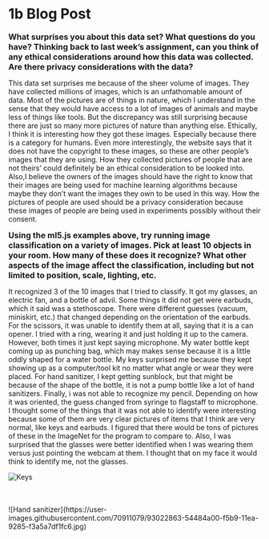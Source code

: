 # 1b Blog Post
<span style= "font-size:16px"> **What surprises you about this data set? What questions do you have? Thinking back to last week’s assignment, can you think of any ethical considerations around how this data was collected. Are there privacy considerations with the data?** </span>

This data set surprises me because of the sheer volume of images. They have collected millions of images, which is an unfathomable amount of data. Most of the pictures are of things in nature, which I understand in the sense that they would have access to a lot of images of animals and maybe less of things like tools. But the discrepancy was still surprising because there are just so many more pictures of nature than anything else. Ethically, I think it is interesting how they got these images. Especially because there is a category for humans. Even more interestingly, the website says that it does not have the copyright to these images, so these are other people’s images that they are using. How they collected pictures of people that are not theirs’ could definitely be an ethical consideration to be looked into. Also,I believe the owners of the images should have the right to know that their images are being used for machine learning algorithms because maybe they don’t want the images they own to be used in this way. How the pictures of people are used should be a privacy consideration because these images of people are being used in experiments possibly without their consent. 

<span style= "font-size:16px"> **Using the ml5.js examples above, try running image classification on a variety of images. Pick at least 10 objects in your room. How many of these does it recognize? What other aspects of the image affect the classification, including but not limited to position, scale, lighting, etc.** </span>

It recognized 3 of the 10 images that I tried to classify. It got my glasses, an electric fan, and a bottle of advil. Some things it did not get were earbuds, which it said was a 
stethoscope. There were different guesses (vacuum, miniskirt, etc.) that changed depending on the orientation of the earbuds. For the scissors, it was unable to identify them at all, 
saying that it is a can opener. I tried with a ring, wearing it and just holding it up to the camera. However, both times it just kept saying microphone. My water bottle kept coming up
as punching bag, which may makes sense because it is a little oddly shaped for a water bottle. My keys surprised me because they kept showing up as a computer/tool kit no matter what 
angle or wear they were placed. For hand sanitizer, I kept getting sunblock, but that might be because of the shape of the bottle, it is not a pump bottle like a lot of hand sanitizers. 
Finally, i was not able to recognize my pencil. Depending on how it was oriented, the guess changed from syringe to flagstaff to microphone. I thought some of the things that it was not
able to identify were interesting because some of them are very clear pictures of items that I think are very normal, like keys and earbuds. I figured that there would be tons of pictures of these in the ImageNet for the program to compare to. Also, I was surprised that the glasses were better identified when I was wearing them versus just pointing the webcam at them. I thought that on my face it would think to identify me, not the glasses. 

![Keys](https://user-images.githubusercontent.com/70911079/93022793-03d0ec80-f5b9-11ea-8c6c-76ce6670034c.jpg)

<br/>
<br/>
![Hand sanitizer](https://user-images.githubusercontent.com/70911079/93022863-54484a00-f5b9-11ea-9285-f3a5a7df1fc6.jpg)


